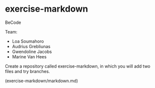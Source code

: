 # exercise-markdown
BeCode

Team:
- Loa Soumahoro
- Audrius Grebliunas
- Gwendoline Jacobs
- Marine Van Hees

Create a repository called exercise-markdown, in which you will add two files and try branches.

(exercise-markdown/markdown.md)